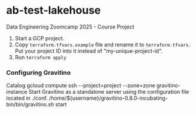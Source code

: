 # ab-test-lakehouse
Data Engineering Zoomcamp 2025 - Course Project

1. Start a GCP project. 
2. Copy `terraform.tfvars.example` file and rename it to `terraform.tfvars`. Put your project ID into it instead of "my-unique-project-id".
3. Run `terraform apply`

### Configuring Gravitino 
Catalog
gcloud compute ssh --project=project --zone=zone gravitino-instance
Start Gravitino as a standalone server using the configuration file located in ./conf.
/home/${username}/gravitino-0.8.0-incubating-bin/bin/gravitino.sh start

